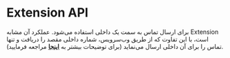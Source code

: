 

# Extension API

برای ارسال تماس به سمت یک داخلی استفاده می‌شود. عملکرد آن مشابه Extension است، با این تفاوت که از طریق وب‌‌سرویس، شماره داخلی مقصد را دریافت و تنها تماس را برای آن داخلی ارسال می‌‌نماید (برای توضیحات بیشتر به **[اینجا](/docs/api/callcenter_api/SimoTelClient/ComponentsApi/exten_api)** مراجعه فرمایید).